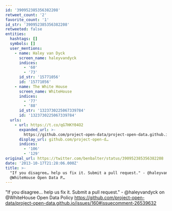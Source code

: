 ```yaml
---
id: '390952385356382208'
retweet_count: '2'
favorite_count: '1'
id_str: '390952385356382208'
retweeted: false
entities:
  hashtags: []
  symbols: []
  user_mentions:
    - name: Haley van Dyck
      screen_name: haleyvandyck
      indices:
        - '60'
        - '73'
      id_str: '15771056'
      id: '15771056'
    - name: The White House
      screen_name: WhiteHouse
      indices:
        - '77'
        - '88'
      id_str: '1323730225067339784'
      id: '1323730225067339784'
  urls:
    - url: https://t.co/qG7HKY04O2
      expanded_url: >-
        https://github.com/project-open-data/project-open-data.github.io/issues/160#issuecomment-26539632
      display_url: github.com/project-open-d…
      indices:
        - '106'
        - '129'
original_url: https://twitter.com/benbalter/status/390952385356382208
date: '2013-10-17T21:28:06.000Z'
title: >-
  "If you disagree… help us fix it. Submit a pull request." - @haleyvandyck on
  @WhiteHouse Open Data P…
---
```


"If you disagree… help us fix it. Submit a pull request." - @haleyvandyck on @WhiteHouse Open Data Policy https://github.com/project-open-data/project-open-data.github.io/issues/160#issuecomment-26539632